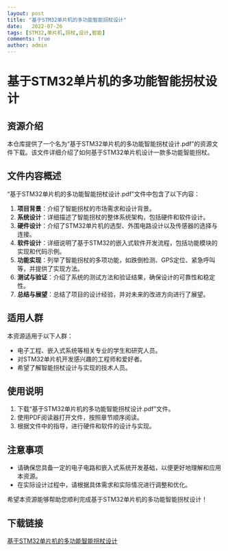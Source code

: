 ```yaml
---
layout: post
title: "基于STM32单片机的多功能智能拐杖设计"
date:   2022-07-26
tags: [STM32,单片机,拐杖,设计,智能]
comments: true
author: admin
---
```

# 基于STM32单片机的多功能智能拐杖设计

## 资源介绍

本仓库提供了一个名为“基于STM32单片机的多功能智能拐杖设计.pdf”的资源文件下载。该文件详细介绍了如何基于STM32单片机设计一款多功能智能拐杖。

## 文件内容概述

“基于STM32单片机的多功能智能拐杖设计.pdf”文件中包含了以下内容：

1. **项目背景**：介绍了智能拐杖的市场需求和设计背景。
2. **系统设计**：详细描述了智能拐杖的整体系统架构，包括硬件和软件设计。
3. **硬件设计**：介绍了STM32单片机的选型、外围电路设计以及传感器的选择与连接。
4. **软件设计**：详细说明了基于STM32的嵌入式软件开发流程，包括功能模块的实现和代码示例。
5. **功能实现**：列举了智能拐杖的多项功能，如跌倒检测、GPS定位、紧急呼叫等，并提供了实现方法。
6. **测试与验证**：介绍了系统的测试方法和验证结果，确保设计的可靠性和稳定性。
7. **总结与展望**：总结了项目的设计经验，并对未来的改进方向进行了展望。

## 适用人群

本资源适用于以下人群：

- 电子工程、嵌入式系统等相关专业的学生和研究人员。
- 对STM32单片机开发感兴趣的工程师和爱好者。
- 希望了解智能拐杖设计与实现的技术人员。

## 使用说明

1. 下载“基于STM32单片机的多功能智能拐杖设计.pdf”文件。
2. 使用PDF阅读器打开文件，按照章节顺序阅读。
3. 根据文件中的指导，进行硬件和软件的设计与实现。

## 注意事项

- 请确保您具备一定的电子电路和嵌入式系统开发基础，以便更好地理解和应用本资源。
- 在实际设计过程中，请根据具体需求和实际情况进行调整和优化。

希望本资源能够帮助您顺利完成基于STM32单片机的多功能智能拐杖设计！

## 下载链接

[基于STM32单片机的多功能智能拐杖设计](https://pan.quark.cn/s/9ad240a2cf45)